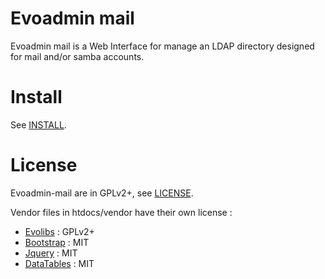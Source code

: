 # Evoadmin mail

Evoadmin mail is a Web Interface for manage an LDAP directory designed for mail and/or samba accounts.

# Install

See [INSTALL](INSTALL).

# License

Evoadmin-mail are in GPLv2+, see [LICENSE](LICENSE).

Vendor files in htdocs/vendor have their own license :

* [Evolibs](http://evolix.com/) : GPLv2+
* [Bootstrap](https://getbootstrap.com/) : MIT
* [Jquery](https://jquery.org/) : MIT
* [DataTables](https://www.datatables.net/) : MIT
